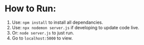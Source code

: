 # How to Run:
1. Use: ```npm install``` to install all dependancies.
2. Use: ```npx nodemon server.js``` if developing to update code live.
3. Or: ```node server.js``` to just run.
4. Go to ```localhost:5000``` to view.